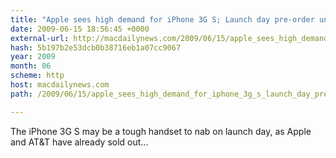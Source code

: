 ```yaml
---
title: "Apple sees high demand for iPhone 3G S; Launch day pre-order units already  sold out"
date: 2009-06-15 18:56:45 +0000
external-url: http://macdailynews.com/2009/06/15/apple_sees_high_demand_for_iphone_3g_s_launch_day_pre_order_units_already_s/
hash: 5b197b2e53dcb0b38716eb1a07cc9067
year: 2009
month: 06
scheme: http
host: macdailynews.com
path: /2009/06/15/apple_sees_high_demand_for_iphone_3g_s_launch_day_pre_order_units_already_s/

---
```


The iPhone 3G S may be a tough handset to nab on launch day, as Apple and AT&T have already sold out... 


